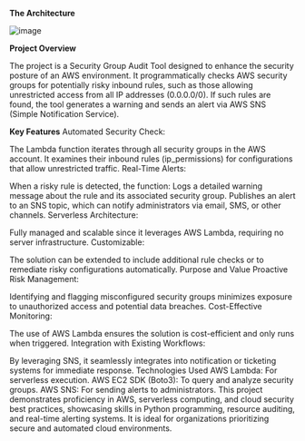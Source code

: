**The Architecture**

![image](https://github.com/user-attachments/assets/73f466ca-6ec5-4680-b8a4-179fa44d3db3)


**Project Overview**

The project is a Security Group Audit Tool designed to enhance the security posture of an AWS environment. It programmatically checks AWS security groups for potentially risky inbound rules, such as those allowing unrestricted access from all IP addresses (0.0.0.0/0). If such rules are found, the tool generates a warning and sends an alert via AWS SNS (Simple Notification Service).

**Key Features**
Automated Security Check:

The Lambda function iterates through all security groups in the AWS account.
It examines their inbound rules (ip_permissions) for configurations that allow unrestricted traffic.
Real-Time Alerts:

When a risky rule is detected, the function:
Logs a detailed warning message about the rule and its associated security group.
Publishes an alert to an SNS topic, which can notify administrators via email, SMS, or other channels.
Serverless Architecture:

Fully managed and scalable since it leverages AWS Lambda, requiring no server infrastructure.
Customizable:

The solution can be extended to include additional rule checks or to remediate risky configurations automatically.
Purpose and Value
Proactive Risk Management:

Identifying and flagging misconfigured security groups minimizes exposure to unauthorized access and potential data breaches.
Cost-Effective Monitoring:

The use of AWS Lambda ensures the solution is cost-efficient and only runs when triggered.
Integration with Existing Workflows:

By leveraging SNS, it seamlessly integrates into notification or ticketing systems for immediate response.
Technologies Used
AWS Lambda: For serverless execution.
AWS EC2 SDK (Boto3): To query and analyze security groups.
AWS SNS: For sending alerts to administrators.
This project demonstrates proficiency in AWS, serverless computing, and cloud security best practices, showcasing skills in Python programming, resource auditing, and real-time alerting systems. It is ideal for organizations prioritizing secure and automated cloud environments.
